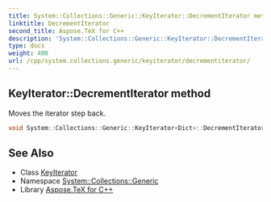 ```yaml
---
title: System::Collections::Generic::KeyIterator::DecrementIterator method
linktitle: DecrementIterator
second_title: Aspose.TeX for C++
description: 'System::Collections::Generic::KeyIterator::DecrementIterator method. Moves the iterator step back in C++.'
type: docs
weight: 400
url: /cpp/system.collections.generic/keyiterator/decrementiterator/
---
```

## KeyIterator::DecrementIterator method


Moves the iterator step back.

```cpp
void System::Collections::Generic::KeyIterator<Dict>::DecrementIterator() override
```

## See Also

* Class [KeyIterator](../)
* Namespace [System::Collections::Generic](../../)
* Library [Aspose.TeX for C++](../../../)
